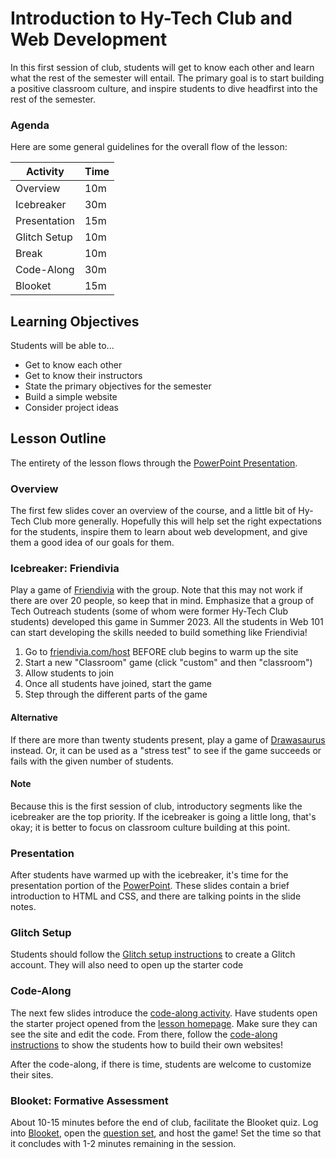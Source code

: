 # Introduction to Hy-Tech Club and Web Development
In this first session of club, students will get to know each other and learn what the rest of the semester will entail. The primary goal is to start building a positive classroom culture, and inspire students to dive headfirst into the rest of the semester.

### Agenda
Here are some general guidelines for the overall flow of the lesson:

| Activity | Time |
|-|-|
| Overview | 10m |
| Icebreaker | 30m |
| Presentation | 15m |
| Glitch Setup | 10m |
| Break | 10m |
| Code-Along | 30m |
| Blooket | 15m |

## Learning Objectives
Students will be able to...

- Get to know each other
- Get to know their instructors
- State the primary objectives for the semester
- Build a simple website
- Consider project ideas

## Lesson Outline
The entirety of the lesson flows through the [PowerPoint Presentation](Welcome.pptx).

### Overview
The first few slides cover an overview of the course, and a little bit of Hy-Tech Club more generally. Hopefully this will help set the right expectations for the students, inspire them to learn about web development, and give them a good idea of our goals for them.

### Icebreaker: Friendivia
Play a game of [Friendivia](https://friendivia.com/about) with the group. Note that this may not work if there are over 20 people, so keep that in mind. Emphasize that a group of Tech Outreach students (some of whom were former Hy-Tech Club students) developed this game in Summer 2023. All the students in Web 101 can start developing the skills needed to build something like Friendivia!

1. Go to [friendivia.com/host](https://friendivia.com/host) BEFORE club begins to warm up the site
1. Start a new "Classroom" game (click "custom" and then "classroom")
1. Allow students to join
1. Once all students have joined, start the game
1. Step through the different parts of the game

#### Alternative
If there are more than twenty students present, play a game of [Drawasaurus](https://drawasaurus.org/) instead. Or, it can be used as a "stress test" to see if the game succeeds or fails with the given number of students.

#### Note
Because this is the first session of club, introductory segments like the icebreaker are the top priority. If the icebreaker is going a little long, that's okay; it is better to focus on classroom culture building at this point.

### Presentation
After students have warmed up with the icebreaker, it's time for the presentation portion of the [PowerPoint](Welcome.pptx). These slides contain a brief introduction to HTML and CSS, and there are talking points in the slide notes.

### Glitch Setup
Students should follow the [Glitch setup instructions](https://hylandtechclub.com/GlitchSetup) to create a Glitch account. They will also need to open up the starter code

### Code-Along
The next few slides introduce the [code-along activity](CodeAlong.md). Have students open the starter project opened from the [lesson homepage](StudentDesc.md). Make sure they can see the site and edit the code. From there, follow the [code-along instructions](CodeAlong.md) to show the students how to build their own websites!

After the code-along, if there is time, students are welcome to customize their sites.

### Blooket: Formative Assessment
About 10-15 minutes before the end of club, facilitate the Blooket quiz. Log into [Blooket](https://blooket.com), open the [question set](https://dashboard.blooket.com/set/66c4b54dc1559d398a956137), and host the game! Set the time so that it concludes with 1-2 minutes remaining in the session.
